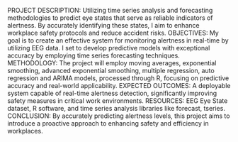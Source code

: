 PROJECT DESCRIPTION: Utilizing time series analysis and forecasting methodologies to predict eye states
that serve as reliable indicators of alertness. By accurately identifying these states, I aim to enhance
workplace safety protocols and reduce accident risks.
OBJECTIVES: My goal is to create an effective system for monitoring alertness in real-time by utilizing
EEG data. I set to develop predictive models with exceptional accuracy by employing time series
forecasting techniques.
METHODOLOGY: The project will employ moving averages, exponential smoothing, advanced
exponential smoothing, multiple regression, auto regression and ARIMA models, processed through R,
focusing on predictive accuracy and real-world applicability.
EXPECTED OUTCOMES: A deployable system capable of real-time alertness detection, significantly
improving safety measures in critical work environments.
RESOURCES: EEG Eye State dataset, R software, and time series analysis libraries like forecast, tseries.
CONCLUSION: By accurately predicting alertness levels, this project aims to introduce a proactive
approach to enhancing safety and efficiency in workplaces.
